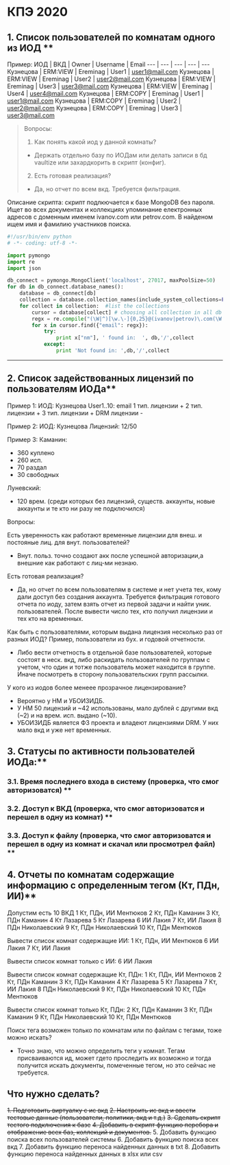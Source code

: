 # КПЭ 2020

## 1.  Список пользователей по комнатам одного из ИОД **
 
Пример:
ИОД | ВКД | Owner | Username | Email
--- | --- | --- | --- | ---
Кузнецова | ERM:VIEW | Ereminag | User1 | user1@mail.com
Кузнецова | ERM:VIEW | Ereminag | User2 | user2@mail.com
Кузнецова | ERM:VIEW | Ereminag | User3 | user3@mail.com
Кузнецова | ERM:VIEW | Ereminag | User4 | user4@mail.com
Кузнецова | ERM:COPY | Ereminag | User1 | user1@mail.com
Кузнецова | ERM:COPY | Ereminag | User2 | user2@mail.com
Кузнецова | ERM:COPY | Ereminag | User3 | user3@mail.com


> Вопросы:
> 1.  Как понять какой иод у данной комнаты?
>  - Держать отдельно базу по ИОДам или делать записи в бд vaultize или захардкорить в скрипт (конфиг).
> 2. Есть готовая реализация?
>  - Да, но отчет по всем вкд. Требуется фильтрация.
 
Описание скрипта: скрипт подлкючается к базе MongoDB без пароля. Ищет во всех документах и коллекциях упоминание електронных адресов с доменным именем ivanov.com или petrov.com.
В найденом ищем имя и фамилию участников поиска.

```python
#!/usr/bin/env python
# -*- coding: utf-8 -*-

import pymongo
import re
import json

db_connect = pymongo.MongoClient('localhost', 27017, maxPoolSize=50)
for db in db_connect.database_names():
    database = db_connect[db]
    collection = database.collection_names(include_system_collections=False)
    for collect in collection:  #list the collections
        cursor = database[collect] # choosing all collection in all db
        regx = re.compile("(\W|^)[\w.\-]{0,25}@(ivanov|petrov)\.com(\W|$)", re.IGNORECASE)
        for x in cursor.find({"email": regx}):
            try:
                print x["nm"], ' found in:  ', db,'/',collect
            except:
                print 'Not found in: ',db,'/',collect
```
---
 ## 2. Список задействованных лицензий по пользователям ИОДа**
 
Пример 1:
ИОД: Кузнецова
User1..10: email
1 тип. лицензии +
2 тип. лицензии +
3 тип. лицензии +
DRM лицензии -

Пример 2:
ИОД: Кузнецова
Лицензий: 12/50 

Пример 3:
Каманин: 
  - 360 куплено
  - 260 исп.
  - 70 раздал
  - 30 свободных

Луневский:
  - 120 врем. (среди которых без лицензий, существ. аккаунты, новые аккаунты и те кто ни разу не подключился)

Вопросы:

Есть уверенность как работают временные лицензии для внеш. и постояные лиц. для внут. пользователей?
  - Внут. польз. точно создают акк после успешной авторизации,а внешние как работают с лиц-ми незнаю. 

Есть готовая реализация?
 - Да, но отчет по всем пользователям в системе и нет учета тех, кому дали доступ без создания аккаунта. Требуется фильтрация готового отчета по иоду, затем взять отчет из первой задачи и найти уник. пользователей. После вывести число тех, кто получил лицензии и тех кто на временных.

Как быть с пользователями, которым выдана лицензия несколько раз от разных ИОД? Пример, пользователи из бух. и годовой отчетности.
  - Либо вести  отчетность в отдельной базе пользователей, которые состоят в неск. вкд, либо раскидать пользователей по группам с учетом, что один и тотже пользователь может находится в группе. Иначе посмотреть в сторону пользовательских групп рассылки.

У кого из иодов более менеее прозрачное лицензирование?
  - Вероятно у НМ и УБОИЗИДБ. 
  - У НМ 50 лицензий и ~42 использованы, мало дублей с другими вкд (~2) и на врем. исп. выдано (~10).
  - УБОИЗИДБ является ФЗ проекта и владеют лицензиями DRM. У них мало вкд и уже нет временных.

## 3. Статусы по активности пользователей ИОДа:**
### 3.1. Время последнего входа в систему (проверка, что смог авторизоватся) **
### 3.2. Доступ к ВКД (проверка, что смог авторизоватся и перешел в одну из комнат) **
### 3.3. Доступ к файлу (проверка, что смог авторизоватся и перешел в одну из комнат и скачал или просмотрел файл) **

## 4. Отчеты по комнатам содержащие информацию с определенным тегом (Кт, ПДн, ИИ)**

Допустим есть 10 ВКД
1 Кт, ПДн, ИИ     Ментюков
2 Кт, ПДн             Каманин
3 Кт, ПДн             Каманин
4 Кт                      Лазарева
5 Кт                      Лазарева
6 ИИ                     Лакия
7 Кт, ИИ               Лакия
8 ПДн                   Николаевский
9 Кт, ПДн             Николаевский
10 Кт, ПДн          Ментюков

Вывести список комнат 
содержащие ИИ:
1 Кт, ПДн, ИИ     Ментюков
6 ИИ                     Лакия
7 Кт, ИИ               Лакия

Вывести список комнат 
только с ИИ:
6 ИИ                     Лакия

Вывести список комнат 
содержащие Кт, ПДн:
1 Кт, ПДн, ИИ     Ментюков
2 Кт, ПДн             Каманин
3 Кт, ПДн             Каманин
4 Кт                      Лазарева
5 Кт                      Лазарева
7 Кт, ИИ               Лакия
8 ПДн                   Николаевский
9 Кт, ПДн             Николаевский
10 Кт, ПДн          Ментюков

Вывести список комнат 
только Кт, ПДн:
2 Кт, ПДн             Каманин
3 Кт, ПДн             Каманин
9 Кт, ПДн             Николаевский
10 Кт, ПДн          Ментюков

Поиск тега возможен только по комнатам или по файлам с тегами, тоже можно искать?
  - Точно знаю, что можно определить теги у комнат. Тегам присваиваются ид, может гдето проследить их возможно и тогда получится искать документы, помеченные тегом, но это сейчас не требуется.




## Что нужно сделать?
~~1. Подготовить виртуалку с ис вкд~~
~~2. Настроить ис вкд и ввести тестовые данные (пользователи, политики, вкд и т.д.)~~
~~3. Сделать скрипт тестого подключения к базе~~
~~4. Добавить в скрипт функцию перебора и отображение всех баз, коллекций и документов.~~
 5. Добавить функцию поиска всех пользователей системы
 6. Добавить функцию поиска всех вкд
 7. Добавить функцию переноса найденных данных в txt
 8. Добавить функцию переноса найденных данных в xlsx или csv




